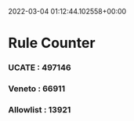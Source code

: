 2022-03-04 01:12:44.102558+00:00
# Rule Counter 
 ### UCATE : 497146

 ### Veneto : 66911

 ### Allowlist : 13921